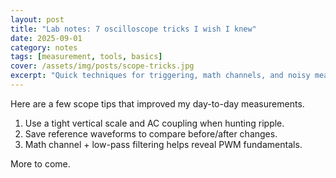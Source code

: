 ```yaml
---
layout: post
title: "Lab notes: 7 oscilloscope tricks I wish I knew"
date: 2025-09-01
category: notes
tags: [measurement, tools, basics]
cover: /assets/img/posts/scope-tricks.jpg
excerpt: "Quick techniques for triggering, math channels, and noisy measurements."
---
```


Here are a few scope tips that improved my day-to-day measurements.

1. Use a tight vertical scale and AC coupling when hunting ripple.
2. Save reference waveforms to compare before/after changes.
3. Math channel + low-pass filtering helps reveal PWM fundamentals.

More to come.
